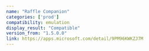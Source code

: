 ```yaml
---
name: "Raffle Companion"
categories: ['prod']
compatibility: emulation
display_result: "Compatible"
version_from: "1.5.0.0"
link: https://apps.microsoft.com/detail/9PM96KWKZJ7M
---
```

